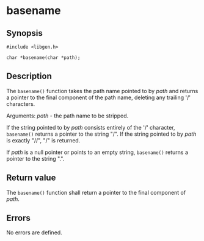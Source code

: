 # basename

## Synopsis

`#include <libgen.h>`

`char *basename(char *path);`

## Description

The `basename()` function takes the path name pointed to by _path_ and returns a pointer to the final component of
the path name, deleting any trailing '/' characters.

Arguments:
_path_ - the path name to be stripped.

If the string pointed to by _path_ consists entirely of the '/' character, `basename()` returns a pointer to the
string "/". If the string pointed to by _path_ is exactly "//", "/" is returned.

If _path_ is a null pointer or points to an empty string, `basename()` returns a pointer to the string ".".

## Return value

The `basename()` function shall return a pointer to the final component of _path_.

## Errors

No errors are defined.
